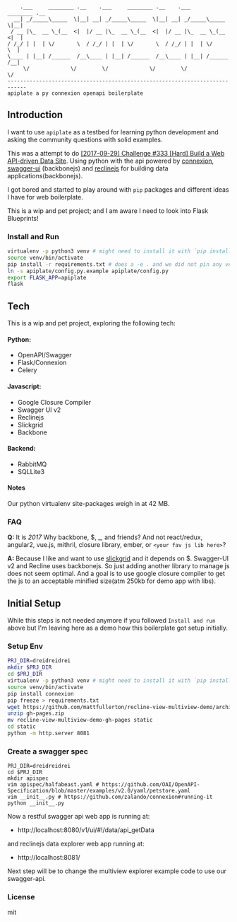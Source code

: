 
        .___     ________ .__    .___     ________ .__    .___     ________ .__ 
      __| _/_____\_____  \|__| __| _/_____\_____  \|__| __| _/_____\_____  \|__|
     / __ |\_  __ \_(__  <|  |/ __ |\_  __ \_(__  <|  |/ __ |\_  __ \_(__  <|  |
    / /_/ | |  | \/       \  / /_/ | |  | \/       \  / /_/ | |  | \/       \  |
    \____ | |__| /______  /__\____ | |__| /______  /__\____ | |__| /______  /__|
         \/             \/        \/             \/        \/             \/    
    ----------------------------------------------------------------------------
    apiplate a py connexion openapi boilerplate 


## Introduction

I want to use `apiplate` as a testbed for learning python development and
asking the community questions with solid examples.

This was a attempt to do [[2017-09-29] Challenge #333 [Hard] Build a Web API-driven Data Site][#333]. 
Using python with the api powered by [connexion], [swagger-ui] (backbonejs) and 
[reclinejs] for building data applications(backbonejs).

I got bored and started to play around with `pip` packages and different ideas
I have for web boilerplate. 

This is a wip and pet project; and I am aware I need to look into Flask Blueprints!

### Install and Run


```sh
virtualenv -p python3 venv # might need to install it with `pip install virtualenv` first.
source venv/bin/activate
pip install -r requirements.txt # does a -e . and we did not pin any version in a attempt to use latest and greatest so code might break.
ln -s apiplate/config.py.example apiplate/config.py
export FLASK_APP=apiplate
flask
```

## Tech

This is a wip and pet project, exploring the following tech:

#### Python:

- OpenAPI/Swagger
- Flask/Connexion
- Celery

#### Javascript:

- Google Closure Compiler
- Swagger UI v2
- Reclinejs
- Slickgrid
- Backbone

#### Backend:

- RabbitMQ
- SQLLite3


#### Notes

Our python virtualenv site-packages weigh in at 42 MB.

### FAQ

**Q:** It is *2017* Why backbone, $, _, and friends? 
And not react/redux, angular2, 
vue.js, mithril, closure library, ember, or `<your fav js lib here>`?

**A:** Because I like and want to use [slickgrid] and it depends on $.
Swagger-UI v2 and Recline uses backbonejs. So just adding another
library to manage js does not seem optimal. And a goal is to use
google closure compiler to get the js to an acceptable minified size(atm 250kb for demo app with libs).

[slickgrid]: https://github.com/6pac/SlickGrid

## Initial Setup

While this steps is not needed anymore if you followed `Install and run` above
but I'm leaving here as a demo how this boilerplate got setup initially.

### Setup Env

```sh
PRJ_DIR=dreidreidrei
mkdir $PRJ_DIR
cd $PRJ_DIR
virtualenv -p python3 venv # might need to install it with `pip install virtualenv` first.
source venv/bin/activate
pip install connexion
pip freeze > requirements.txt
wget https://github.com/mattfullerton/recline-view-multiview-demo/archive/gh-pages.zip
unzip gh-pages.zip
mv recline-view-multiview-demo-gh-pages static
cd static
python -m http.server 8081
```


### Create a swagger spec

```
PRJ_DIR=dreidreidrei
cd $PRJ_DIR
mkdir apispec
vim apispec/halfabeast.yaml # https://github.com/OAI/OpenAPI-Specification/blob/master/examples/v2.0/yaml/petstore.yaml
vim __init__.py # https://github.com/zalando/connexion#running-it
python __init__.py
```

Now a restful swagger api web app is running at:

- http://localhost:8080/v1/ui/#!/data/api_getData

and reclinejs data explorer web app running at:

- http://localhost:8081/

Next step will be to change the multiview explorer example code to use our swagger-api.

### License 

mit

[reclinejs]: https://reclinejs.com
[Connexion]: https://github.com/zalando/connexion
[#333]: https://www.reddit.com/r/dailyprogrammer/comments/739j8c/20170929_challenge_333_hard_build_a_web_apidriven/
[swagger-ui]: https://github.com/swagger-api/swagger-ui/tree/v2.2.10
